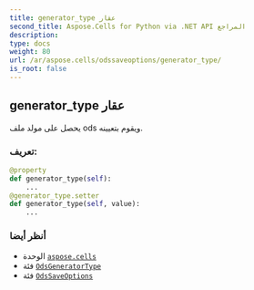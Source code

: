 ```yaml
---
title: generator_type عقار
second_title: Aspose.Cells for Python via .NET API المراجع
description:
type: docs
weight: 80
url: /ar/aspose.cells/odssaveoptions/generator_type/
is_root: false
---
```

##  generator_type عقار

يحصل على مولد ملف ods ويقوم بتعيينه.
###  تعريف:
```python
@property
def generator_type(self):
    ...
@generator_type.setter
def generator_type(self, value):
    ...
```

###  أنظر أيضا
* الوحدة [`aspose.cells`](../../)
* فئة [`OdsGeneratorType`](/cells/python-net/ar/aspose.cells.ods/odsgeneratortype)
* فئة [`OdsSaveOptions`](/cells/python-net/ar/aspose.cells/odssaveoptions)
